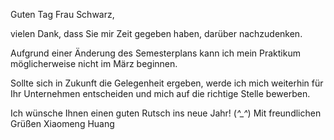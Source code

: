 Guten Tag Frau Schwarz,

vielen Dank, dass Sie mir Zeit gegeben haben, darüber nachzudenken.

Aufgrund einer Änderung des Semesterplans kann ich mein Praktikum möglicherweise nicht im März beginnen.

Sollte sich in Zukunft die Gelegenheit ergeben, werde ich mich weiterhin für Ihr Unternehmen entscheiden und mich auf die richtige Stelle bewerben.

Ich wünsche Ihnen einen guten Rutsch ins neue Jahr! (*^_^*)
Mit freundlichen Grüßen
Xiaomeng Huang
